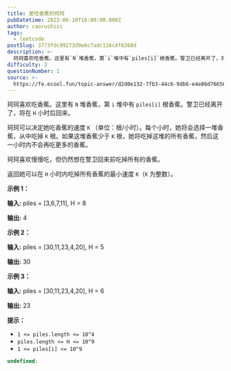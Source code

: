 ```yaml
---
title: 爱吃香蕉的珂珂
pubDatetime: 2023-06-10T16:00:00.000Z
author: caorushizi
tags:
  - leetcode
postSlug: 3773fdc99273d9e6c7adc116c4f6368d
description: >-
  珂珂喜欢吃香蕉。这里有`N`堆香蕉，第`i`堆中有`piles[i]`根香蕉。警卫已经离开了，将在`H`小时后回来。珂珂可以决定她吃香蕉的速度`K`（单位：根/小时）。每个小时，她将会选择一堆香蕉，从
difficulty: 3
questionNumber: 1
source: >-
  https://fe.ecool.fun/topic-answer/d2d0e132-7fb3-44c6-9db6-e4e86d76656b?orderBy=updateTime&order=desc&tagId=31
---
```


珂珂喜欢吃香蕉。这里有 `N` 堆香蕉，第 `i` 堆中有 `piles[i]` 根香蕉。警卫已经离开了，将在 `H` 小时后回来。

珂珂可以决定她吃香蕉的速度 `K` （单位：根/小时）。每个小时，她将会选择一堆香蕉，从中吃掉 `K` 根。如果这堆香蕉少于 `K` 根，她将吃掉这堆的所有香蕉，然后这一小时内不会再吃更多的香蕉。

珂珂喜欢慢慢吃，但仍然想在警卫回来前吃掉所有的香蕉。

返回她可以在 `H` 小时内吃掉所有香蕉的最小速度 `K`（`K` 为整数）。

**示例 1：**

**输入:** piles = \[3,6,7,11\], H = 8

**输出:** 4

**示例 2：**

**输入:** piles = \[30,11,23,4,20\], H = 5

**输出:** 30

**示例 3：**

**输入:** piles = \[30,11,23,4,20\], H = 6

**输出:** 23

**提示：**

- `1 <= piles.length <= 10^4`
- `piles.length <= H <= 10^9`
- `1 <= piles[i] <= 10^9`

```typescript
undefined;
```
